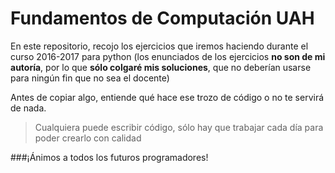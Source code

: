 # Fundamentos de Computación UAH
En este repositorio, recojo los ejercicios que iremos haciendo durante el curso 2016-2017 para python (los enunciados de los ejercicios **no son de mi autoría**, por lo que **sólo colgaré mis soluciones**, que no deberían usarse para ningún fin que no sea el docente)

Antes de copiar algo, entiende qué hace ese trozo de código o no te servirá de nada.

>Cualquiera puede escribir código, sólo hay que trabajar cada día para poder crearlo con calidad

###¡Ánimos a todos los futuros programadores!
